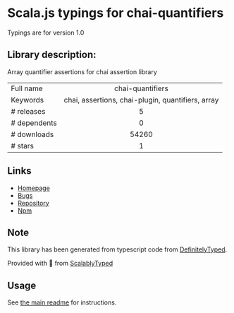 
# Scala.js typings for chai-quantifiers

Typings are for version 1.0

## Library description:
Array quantifier assertions for chai assertion library

|                    |                 |
| ------------------ | :-------------: |
| Full name          | chai-quantifiers |
| Keywords           | chai, assertions, chai-plugin, quantifiers, array |
| # releases         | 5 |
| # dependents       | 0 |
| # downloads        | 54260 |
| # stars            | 1 |

## Links
- [Homepage](https://github.com/frankthelen/chai-quantifiers#readme)
- [Bugs](https://github.com/frankthelen/chai-quantifiers/issues)
- [Repository](https://github.com/frankthelen/chai-quantifiers)
- [Npm](https://www.npmjs.com/package/chai-quantifiers)
    


## Note
This library has been generated from typescript code from [DefinitelyTyped](https://definitelytyped.org).

Provided with :purple_heart: from [ScalablyTyped](https://github.com/oyvindberg/ScalablyTyped)

## Usage
See [the main readme](../../readme.md) for instructions.


